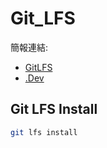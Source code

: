 # Git_LFS

簡報連結:
- [GitLFS](http://gitlfs.rsync.tw)
- [.Dev](http://gandi-dev.rsync.tw)

## Git LFS Install
```bash
git lfs install
```

